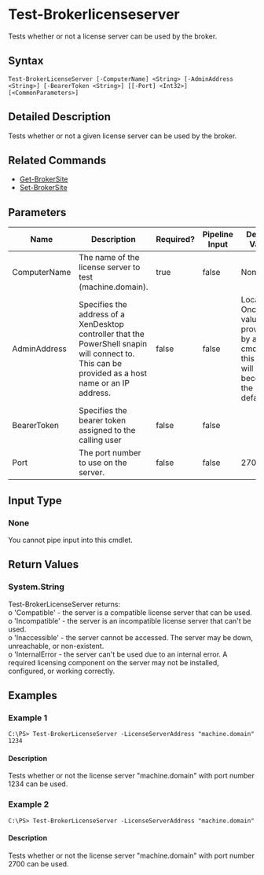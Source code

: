 ﻿
# Test-Brokerlicenseserver
Tests whether or not a license server can be used by the broker.
## Syntax
```
Test-BrokerLicenseServer [-ComputerName] <String> [-AdminAddress <String>] [-BearerToken <String>] [[-Port] <Int32>] [<CommonParameters>]
```
## Detailed Description
Tests whether or not a given license server can be used by the broker.


## Related Commands

* [Get-BrokerSite](./Get-BrokerSite/)
* [Set-BrokerSite](./Set-BrokerSite/)
## Parameters
| Name   | Description | Required? | Pipeline Input | Default Value |
| --- | --- | --- | --- | --- |
| ComputerName | The name of the license server to test (machine.domain). | true | false | None |
| AdminAddress | Specifies the address of a XenDesktop controller that the PowerShell snapin will connect to. This can be provided as a host name or an IP address. | false | false | Localhost. Once a value is provided by any cmdlet, this value will become the default. |
| BearerToken | Specifies the bearer token assigned to the calling user | false | false |  |
| Port | The port number to use on the server. | false | false | 27000 |

## Input Type

### None
You cannot pipe input into this cmdlet.
## Return Values

### System.String
Test-BrokerLicenseServer returns:<br>o 'Compatible' - the server is a compatible license server that can be used.<br>o 'Incompatible' - the server is an incompatible license server that can't be used.<br>o 'Inaccessible' - the server cannot be accessed. The server may be down, unreachable, or non-existent.<br>o 'InternalError - the server can't be used due to an internal error. A required licensing component on the server may not be installed, configured, or working correctly.
## Examples

### Example 1
```
C:\PS> Test-BrokerLicenseServer -LicenseServerAddress "machine.domain" 1234
```
#### Description
Tests whether or not the license server "machine.domain" with port number 1234 can be used.
### Example 2
```
C:\PS> Test-BrokerLicenseServer -LicenseServerAddress "machine.domain"
```
#### Description
Tests whether or not the license server "machine.domain" with port number 2700 can be used.
